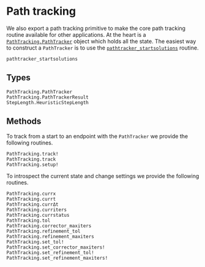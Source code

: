 # Path tracking

We also export a path tracking primitive to make the core path tracking routine
available for other applications.
At the heart is a [`PathTracking.PathTracker`](@ref) object which holds
all the state. The easiest way to construct a `PathTracker` is to use the [`pathtracker_startsolutions`](@ref) routine.

```@docs
pathtracker_startsolutions
```

## Types
```@docs
PathTracking.PathTracker
PathTracking.PathTrackerResult
StepLength.HeuristicStepLength
```

## Methods
To track from a start to an endpoint with the `PathTracker` we provide the following
routines.
```@docs
PathTracking.track!
PathTracking.track
PathTracking.setup!
```

To introspect the current state and change settings we provide the following routines.
```@docs
PathTracking.currx
PathTracking.currt
PathTracking.currΔt
PathTracking.curriters
PathTracking.currstatus
PathTracking.tol
PathTracking.corrector_maxiters
PathTracking.refinement_tol
PathTracking.refinement_maxiters
PathTracking.set_tol!
PathTracking.set_corrector_maxiters!
PathTracking.set_refinement_tol!
PathTracking.set_refinement_maxiters!
```
